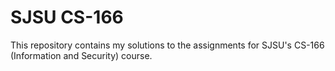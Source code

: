 # SJSU CS-166

This repository contains my solutions to the assignments for SJSU's CS-166 (Information and Security) course.
